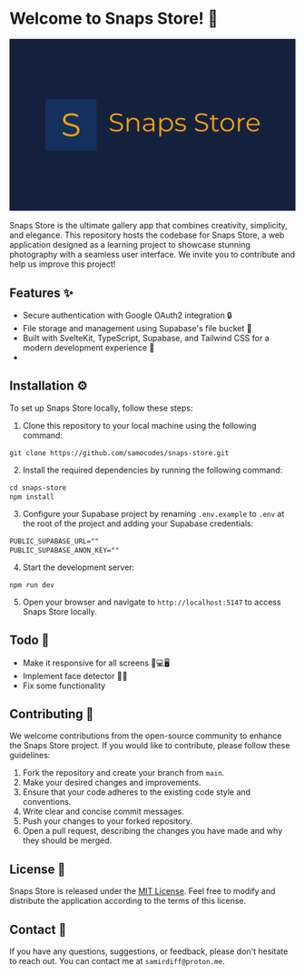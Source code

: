 # Welcome to Snaps Store! 📸

![Snaps Store](/static/logo-banner.svg)

Snaps Store is the ultimate gallery app that combines creativity, simplicity, and elegance. This repository hosts the codebase for Snaps Store, a web application designed as a learning project to showcase stunning photography with a seamless user interface. We invite you to contribute and help us improve this project!

## Features ✨

- Secure authentication with Google OAuth2 integration 🔒
- File storage and management using Supabase's file bucket 💾
- Built with SvelteKit, TypeScript, Supabase, and Tailwind CSS for a modern development experience 🚀
-

## Installation ⚙️

To set up Snaps Store locally, follow these steps:

1. Clone this repository to your local machine using the following command:

```
git clone https://github.com/samocodes/snaps-store.git
```

2. Install the required dependencies by running the following command:

```
cd snaps-store
npm install
```

3. Configure your Supabase project by renaming `.env.example` to `.env` at the root of the project and adding your Supabase credentials:

```
PUBLIC_SUPABASE_URL=""
PUBLIC_SUPABASE_ANON_KEY=""
```

4. Start the development server:

```
npm run dev
```

5. Open your browser and navigate to `http://localhost:5147` to access Snaps Store locally.

## Todo 📝

- Make it responsive for all screens 📱💻🖥️
- Implement face detector 🔧🚀
- Fix some functionality

## Contributing 🤝

We welcome contributions from the open-source community to enhance the Snaps Store project. If you would like to contribute, please follow these guidelines:

1. Fork the repository and create your branch from `main`.
2. Make your desired changes and improvements.
3. Ensure that your code adheres to the existing code style and conventions.
4. Write clear and concise commit messages.
5. Push your changes to your forked repository.
6. Open a pull request, describing the changes you have made and why they should be merged.

## License 📄

Snaps Store is released under the [MIT License](https://opensource.org/licenses/MIT). Feel free to modify and distribute the application according to the terms of this license.

## Contact 📧

If you have any questions, suggestions, or feedback, please don't hesitate to reach out. You can contact me at `samirdiff@proton.me`.
